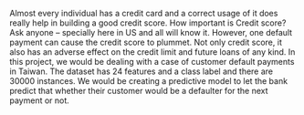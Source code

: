 Almost every individual has a credit card and a correct usage of it does really help in building a good credit score. 
How important is Credit score? Ask anyone – specially here in US and all will know it. However, one default payment 
can cause the credit score to plummet. Not only credit score, it also has an adverse effect on the credit limit and 
future loans of any kind.
In this project, we would be dealing with a case of customer default payments in Taiwan. The dataset has 24 features and 
a class label and there are 30000 instances. We would be creating a predictive model to let the bank predict that whether 
their customer would be a defaulter for the next payment or not.
